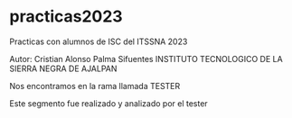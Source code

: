 # practicas2023
Practicas con alumnos de ISC del ITSSNA 2023

Autor: Cristian Alonso Palma Sifuentes
INSTITUTO TECNOLOGICO DE LA SIERRA NEGRA DE AJALPAN 

Nos encontramos en la rama llamada TESTER

Este segmento fue realizado y analizado por el tester